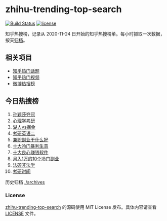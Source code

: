 # zhihu-trending-top-search

[![Build Status](https://github.com/justjavac/zhihu-trending-top-search/workflows/ci/badge.svg?branch=main)](https://github.com/justjavac/zhihu-trending-top-search/actions)
[![license](https://img.shields.io/github/license/justjavac/zhihu-trending-top-search)](https://github.com/justjavac/zhihu-trending-top-search/blob/main/LICENSE)

知乎热搜榜，记录从 2020-11-24
日开始的知乎热搜榜单。每小时抓取一次数据，按天[归档](./archives)。

## 相关项目

- [知乎热门话题](https://github.com/justjavac/zhihu-trending-hot-questions)
- [知乎热门视频](https://github.com/justjavac/zhihu-trending-hot-video)
- [微博热搜榜](https://github.com/justjavac/weibo-trending-hot-search)

## 今日热搜榜

<!-- BEGIN -->
<!-- 最后更新时间 Tue Apr 23 2024 00:11:25 GMT+0800 (China Standard Time) -->

1. [孙颖莎夺冠](https://www.zhihu.com/search?q=孙颖莎夺冠)
1. [心理学考研](https://www.zhihu.com/search?q=心理学考研)
1. [湖人vs掘金](https://www.zhihu.com/search?q=湖人vs掘金)
1. [考研英语二](https://www.zhihu.com/search?q=考研英语二)
1. [兼职副业干什么好](https://www.zhihu.com/search?q=兼职副业干什么好)
1. [十大冷门暴利生意](https://www.zhihu.com/search?q=十大冷门暴利生意)
1. [十大良心赚钱软件](https://www.zhihu.com/search?q=十大良心赚钱软件)
1. [月入1万的10个冷门副业](https://www.zhihu.com/search?q=月入1万的10个冷门副业)
1. [法硕非法学](https://www.zhihu.com/search?q=法硕非法学)
1. [考研时间](https://www.zhihu.com/search?q=考研时间)

<!-- END -->

历史归档 [./archives](./archives)

### License

[zhihu-trending-top-search](https://github.com/justjavac/zhihu-trending-top-search)
的源码使用 MIT License 发布。具体内容请查看 [LICENSE](./LICENSE) 文件。
